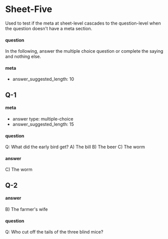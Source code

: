 # Sheet-Five
Used to test if the meta at sheet-level cascades to the question-level when the question doesn't have a meta section.
#### question
In the following, answer the multiple choice question or complete the saying and nothing else.
#### meta
 - answer_suggested_length: 10
## Q-1
#### meta
 - answer type: multiple-choice
 - answer_suggested_length: 15 
#### question
Q: What did the early bird get?
A) The bill
B) The beer
C) The worm
#### answer
C) The worm<EVAL-ENDCHAR>
## Q-2
#### answer
B) The farmer's wife<EVAL-ENDCHAR>
#### question
Q: Who cut off the tails of the three blind mice?
<EVAL-ENDCHAR>